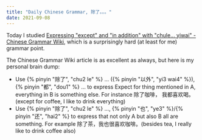 ```yaml
---
title: "Daily Chinese Grammar, 除了。。。"
date: 2021-09-08
---
```


Today I studied [Expressing "except" and "in addition" with "chule… yiwai" - Chinese Grammar Wiki](https://resources.allsetlearning.com/chinese/grammar/Expressing_%22except%22_and_%22in_addition%22_with_%22chule%E2%80%A6_yiwai%22), which is a surprisingly hard (at least for me) grammar point.

The Chinese Grammar Wiki article is as excellent as always, but here is my personal brain dump:
* Use {% pinyin "除了", "chu2 le" %} ... ({% pinyin "以外", "yi3 wai4" %}), {% pinyin "都", "dou1" %} ... to express Expect for thing mentioned in A, everything in B is something else. For instance 除了咖啡， 我都喜欢喝。(except for coffee, I like to drink everything)
* Use {% pinyin "除了", "chu2 le" %} ..., {% pinyin "也", "ye3" %}/{% pinyin "还", "hai2" %} to express that not only A but also B all are something. For example 除了茶，我也很喜欢咖啡。(besides tea, I really like to drink coffee also) 



